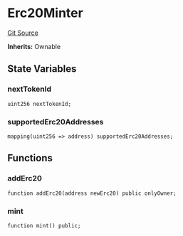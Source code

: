 # Erc20Minter
[Git Source](https://github.com/bob-collective/bob/blob/d9c9196f0c99ad631c4c8411f2d25decea2e634f/src/faucet/Erc20Minter.sol)

**Inherits:**
Ownable


## State Variables
### nextTokenId

```solidity
uint256 nextTokenId;
```


### supportedErc20Addresses

```solidity
mapping(uint256 => address) supportedErc20Addresses;
```


## Functions
### addErc20


```solidity
function addErc20(address newErc20) public onlyOwner;
```

### mint


```solidity
function mint() public;
```

